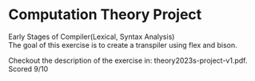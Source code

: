 # Computation Theory Project
 Early Stages of Compiler(Lexical, Syntax Analysis)  
 The goal of this exercise is to create a transpiler using flex and bison.  
 
 Checkout the description of the exercise in: theory2023s-project-v1.pdf.  
 Scored 9/10 
